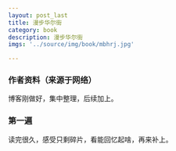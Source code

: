 ```yaml
---
layout: post_last
title: 漫步华尔街
category: book
description: 漫步华尔街
imgs: '../source/img/book/mbhrj.jpg'

---
```

### 作者资料（来源于网络）

博客刚做好，集中整理，后续加上。

### 第一遍

读完很久，感受只剩碎片，看能回忆起啥，再来补上。
 